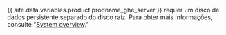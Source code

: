 {{ site.data.variables.product.prodname_ghe_server }} requer um disco de dados persistente separado do disco raiz. Para obter mais informações, consulte "[System overview](/enterprise/admin/guides/installation/system-overview)."
